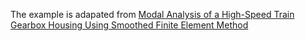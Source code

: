 The example is adapated from [Modal Analysis of a High-Speed Train Gearbox Housing Using Smoothed Finite Element Method](https://doi.org/10.1142/S0219876223500378)
